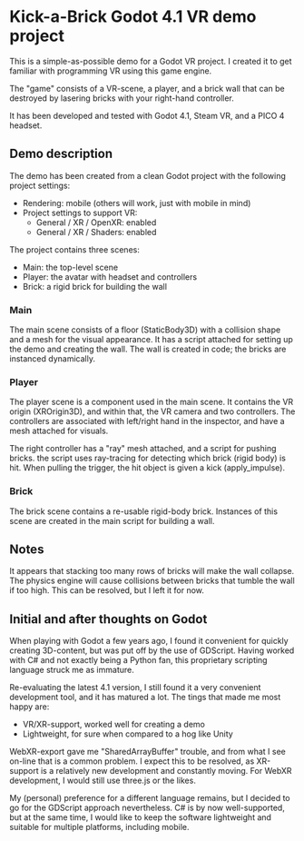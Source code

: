 # Kick-a-Brick Godot 4.1 VR demo project

This is a simple-as-possible demo for a Godot VR project.
I created it to get familiar with programming VR using this game engine.

The "game" consists of a VR-scene, a player, and a brick wall that can be destroyed by lasering
bricks with your right-hand controller.

It has been developed and tested with Godot 4.1, Steam VR, and a PICO 4 headset.

## Demo description

The demo has been created from a clean Godot project with the following project settings:

- Rendering: mobile (others will work, just with mobile in mind)
- Project settings to support VR:
    - General / XR / OpenXR: enabled
    - General / XR / Shaders: enabled

The project contains three scenes:
- Main: the top-level scene
- Player: the avatar with headset and controllers
- Brick: a rigid brick for building the wall

### Main

The main scene consists of a floor (StaticBody3D) with a collision shape and a mesh for the visual appearance. It has a script attached for setting up the demo and creating the wall. The wall is created in code; the bricks are instanced dynamically.

### Player

The player scene is a component used in the main scene. It contains the VR origin (XROrigin3D), and within that, the VR camera and two controllers. The controllers are associated with left/right hand in the inspector, and have a mesh attached for visuals.

The right controller has a "ray" mesh attached, and a script for pushing bricks. the script uses ray-tracing for detecting which brick (rigid body) is hit. When pulling the trigger, the hit object is given a kick (apply_impulse).

### Brick

The brick scene contains a re-usable rigid-body brick. Instances of this scene are created in the main script for building a wall.

## Notes

It appears that stacking too many rows of bricks will make the wall collapse. The physics engine will cause collisions between bricks that tumble the wall if too high. This can be resolved, but I left it for now.

## Initial and after thoughts on Godot

When playing with Godot a few years ago, I found it convenient for
quickly creating 3D-content, but was put off by the use of GDScript.
Having worked with C# and not exactly being a Python fan, this proprietary scripting language struck me as immature.

Re-evaluating the latest 4.1 version, I still found it a very convenient
development tool, and it has matured a lot. The tings that made me most happy are:
- VR/XR-support, worked well for creating a demo
- Lightweight, for sure when compared to a hog like Unity

WebXR-export gave me "SharedArrayBuffer" trouble, and from what I see on-line that is a common problem. I expect this to be resolved, as XR-support is a relatively new development and constantly moving. For WebXR development, I would still use three.js or the likes.

My (personal) preference for a different language remains, but I decided to go for the GDScript approach nevertheless.
C# is by now well-supported, but at the same time, I would like to keep the software lightweight and suitable for multiple platforms, including mobile.
